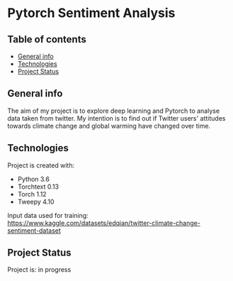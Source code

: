 # Pytorch Sentiment Analysis 

## Table of contents
* [General info](#general-info)
* [Technologies](#technologies)
* [Project Status](#project-status)

## General info
The aim of my project is to explore deep learning and Pytorch to analyse data taken from twitter.
My intention is to find out if Twitter users' attitudes towards climate change and global warming
have changed over time.
	
## Technologies
Project is created with:

* Python 3.6 
* Torchtext 0.13
* Torch 1.12
* Tweepy 4.10

Input data used for training:
https://www.kaggle.com/datasets/edqian/twitter-climate-change-sentiment-dataset

## Project Status
Project is: in progress

